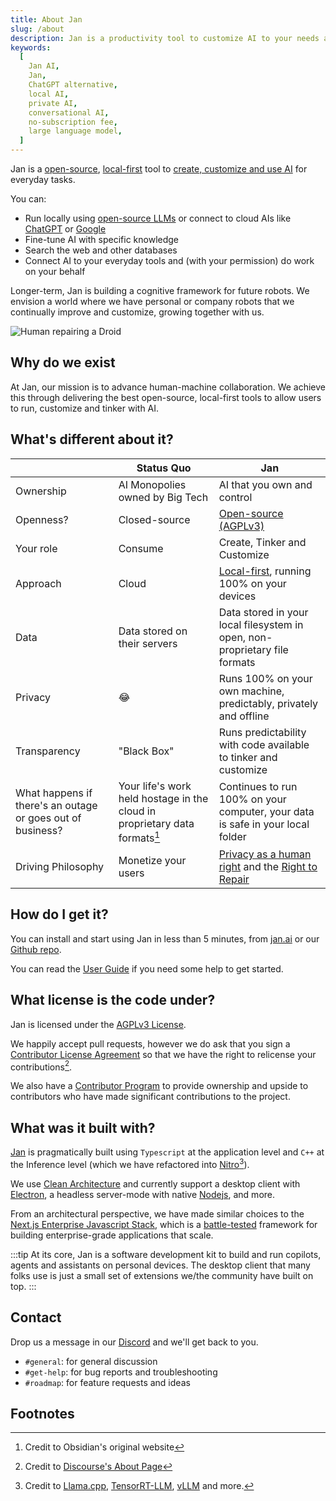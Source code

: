 ```yaml
---
title: About Jan
slug: /about
description: Jan is a productivity tool to customize AI to your needs and workflows.
keywords:
  [
    Jan AI,
    Jan,
    ChatGPT alternative,
    local AI,
    private AI,
    conversational AI,
    no-subscription fee,
    large language model,
  ]
---
```


Jan is a [open-source](https://en.wikipedia.org/wiki/Open_source), [local-first](https://www.inkandswitch.com/local-first/) tool to [create, customize and use AI](https://www.gatesnotes.com/AI-agents) for everyday tasks.

You can:

- Run locally using [open-source LLMs](https://huggingface.co/models?pipeline_tag=text-generation) or connect to cloud AIs like [ChatGPT](https://openai.com/blog/openai-api) or [Google](https://ai.google.dev/)
- Fine-tune AI with specific knowledge
- Search the web and other databases
- Connect AI to your everyday tools and (with your permission) do work on your behalf

Longer-term, Jan is building a cognitive framework for future robots. We envision a world where we have personal or company robots that we continually improve and customize, growing together with us.

![Human repairing a Droid](/img/star-wars-droids.png)

## Why do we exist

At Jan, our mission is to advance human-machine collaboration. We achieve this through delivering the best open-source, local-first tools to allow users to run, customize and tinker with AI.

## What's different about it?

|                                                            | Status Quo                                                                 | Jan                                                                                                                           |
| ---------------------------------------------------------- | -------------------------------------------------------------------------- | ----------------------------------------------------------------------------------------------------------------------------- |
| Ownership                                                  | AI Monopolies owned by Big Tech                                            | AI that you own and control                                                                                                   |
| Openness?                                                  | Closed-source                                                              | [Open-source (AGPLv3)](https://github.com/janhq/jan/blob/main/LICENSE)                                                        |
| Your role                                                  | Consume                                                                    | Create, Tinker and Customize                                                                                                  |
| Approach                                                   | Cloud                                                                      | [Local-first](https://www.inkandswitch.com/local-first/), running 100% on your devices                                        |
| Data                                                       | Data stored on their servers                                               | Data stored in your local filesystem in open, non-proprietary file formats                                                    |
| Privacy                                                    | 😂                                                                         | Runs 100% on your own machine, predictably, privately and offline                                                             |
| Transparency                                               | "Black Box"                                                                | Runs predictability with code available to tinker and customize                                                               |
| What happens if there's an outage or goes out of business? | Your life's work held hostage in the cloud in proprietary data formats[^1] | Continues to run 100% on your computer, your data is safe in your local folder                                                |
| Driving Philosophy                                         | Monetize your users                                                        | [Privacy as a human right](https://en.wikipedia.org/wiki/Right_to_privacy) and the [Right to Repair](https://www.repair.org/) |

## How do I get it?

You can install and start using Jan in less than 5 minutes, from [jan.ai](https://jan.ai) or our [Github repo](https://github.com/janhq/jan).

You can read the [User Guide](/docs/user-guide) if you need some help to get started.

## What license is the code under?

Jan is licensed under the [AGPLv3 License](https://github.com/janhq/jan/blob/main/LICENSE).

We happily accept pull requests, however we do ask that you sign a [Contributor License Agreement](https://en.wikipedia.org/wiki/Contributor_License_Agreement) so that we have the right to relicense your contributions[^2].

We also have a [Contributor Program](/docs/team/contributor-program) to provide ownership and upside to contributors who have made significant contributions to the project.

## What was it built with?

[Jan](https://github.com/janhq/jan) is pragmatically built using `Typescript` at the application level and `C++` at the Inference level (which we have refactored into [Nitro](https://nitro.jan.ai)[^3]).

We use [Clean Architecture](https://blog.cleancoder.com/uncle-bob/2012/08/13/the-clean-architecture.html) and currently support a desktop client with [Electron](https://www.electronjs.org/), a headless server-mode with native [Nodejs](https://nodejs.org/en), and more.

From an architectural perspective, we have made similar choices to the [Next.js Enterprise Javascript Stack](https://vercel.com/templates/next.js/nextjs-enterprise-boilerplate), which is a [battle-tested](https://nextjs.org/showcase/enterprise) framework for building enterprise-grade applications that scale.

:::tip
At its core, Jan is a software development kit to build and run copilots, agents and assistants on personal devices. The desktop client that many folks use is just a small set of extensions we/the community have built on top.
:::

## Contact

Drop us a message in our [Discord](https://discord.gg/af6SaTdzpx) and we'll get back to you.

- `#general`: for general discussion
- `#get-help`: for bug reports and troubleshooting
- `#roadmap`: for feature requests and ideas

## Footnotes

[^1]: Credit to Obsidian's original website
[^2]: Credit to [Discourse's About Page](https://www.discourse.org/about)
[^3]: Credit to [Llama.cpp](https://github.com/ggerganov/llama.cpp), [TensorRT-LLM](https://github.com/NVIDIA/TensorRT-LLM), [vLLM](https://github.com/vllm-project/vllm) and more.

